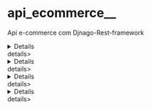 # api_ecommerce__
Api e-commerce com Djnago-Rest-framework

<details>CRUD de produtos.</details>details>
<details>Gestão de carrinho de compras.</details>details>
<details>Processamento de pedidos.</details>details>
<details>Integração com sistemas de pagamento.</details>details>
